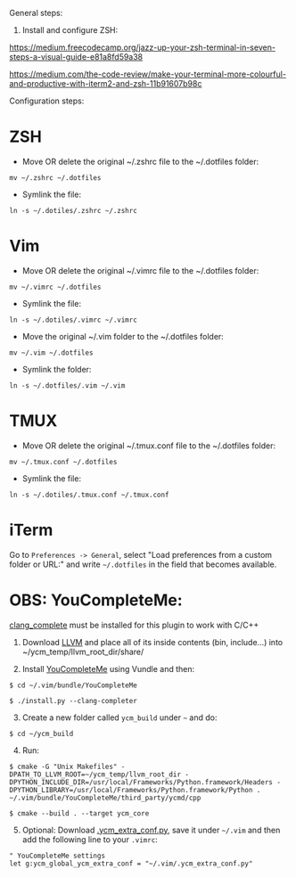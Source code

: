 General steps:

1) Install and configure ZSH:

https://medium.freecodecamp.org/jazz-up-your-zsh-terminal-in-seven-steps-a-visual-guide-e81a8fd59a38

https://medium.com/the-code-review/make-your-terminal-more-colourful-and-productive-with-iterm2-and-zsh-11b91607b98c

Configuration steps:

# ZSH

- Move OR delete the original ~/.zshrc file to the ~/.dotfiles folder:

`mv ~/.zshrc ~/.dotfiles`

- Symlink the file:

`ln -s ~/.dotiles/.zshrc ~/.zshrc`

# Vim

- Move OR delete the original ~/.vimrc file to the ~/.dotfiles folder:

`mv ~/.vimrc ~/.dotfiles`

- Symlink the file:

`ln -s ~/.dotiles/.vimrc ~/.vimrc`

- Move the original ~/.vim folder to the ~/.dotfiles folder:

`mv ~/.vim ~/.dotfiles`

- Symlink the folder:

`ln -s ~/.dotfiles/.vim ~/.vim`

# TMUX

- Move OR delete the original ~/.tmux.conf file to the ~/.dotfiles folder:

`mv ~/.tmux.conf ~/.dotfiles`

- Symlink the file:

`ln -s ~/.dotiles/.tmux.conf ~/.tmux.conf`

# iTerm

Go to `Preferences -> General`, select "Load preferences from a custom folder or URL:" and write `~/.dotfiles` in the field that becomes available.

# OBS: YouCompleteMe:

[clang_complete](https://github.com/Rip-Rip/clang_complete) must be installed for this plugin to work with C/C++

1) Download [LLVM](http://releases.llvm.org/download.html) and place all of its inside contents (bin, include...) into ~/ycm_temp/llvm_root_dir/share/

2) Install [YouCompleteMe](https://github.com/Valloric/YouCompleteMe#mac-os-x) using Vundle and then:

`$ cd ~/.vim/bundle/YouCompleteMe`

`$ ./install.py --clang-completer`

3) Create a new folder called `ycm_build` under `~` and do:

`$ cd ~/ycm_build`

4) Run:

```$ cmake -G "Unix Makefiles" -DPATH_TO_LLVM_ROOT=~/ycm_temp/llvm_root_dir -DPYTHON_INCLUDE_DIR=/usr/local/Frameworks/Python.framework/Headers -DPYTHON_LIBRARY=/usr/local/Frameworks/Python.framework/Python . ~/.vim/bundle/YouCompleteMe/third_party/ycmd/cpp```

`$ cmake --build . --target ycm_core`

5) Optional: Download [.ycm_extra_conf.py](https://github.com/Valloric/ycmd/blob/master/examples/.ycm_extra_conf.py), save it under `~/.vim` and then add the following line to your `.vimrc`:

```
" YouCompleteMe settings
let g:ycm_global_ycm_extra_conf = "~/.vim/.ycm_extra_conf.py" 
```
